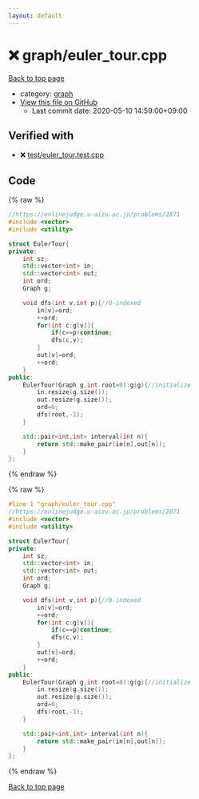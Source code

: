 ```yaml
---
layout: default
---
```


<!-- mathjax config similar to math.stackexchange -->
<script type="text/javascript" async
  src="https://cdnjs.cloudflare.com/ajax/libs/mathjax/2.7.5/MathJax.js?config=TeX-MML-AM_CHTML">
</script>
<script type="text/x-mathjax-config">
  MathJax.Hub.Config({
    TeX: { equationNumbers: { autoNumber: "AMS" }},
    tex2jax: {
      inlineMath: [ ['$','$'] ],
      processEscapes: true
    },
    "HTML-CSS": { matchFontHeight: false },
    displayAlign: "left",
    displayIndent: "2em"
  });
</script>

<script type="text/javascript" src="https://cdnjs.cloudflare.com/ajax/libs/jquery/3.4.1/jquery.min.js"></script>
<script src="https://cdn.jsdelivr.net/npm/jquery-balloon-js@1.1.2/jquery.balloon.min.js" integrity="sha256-ZEYs9VrgAeNuPvs15E39OsyOJaIkXEEt10fzxJ20+2I=" crossorigin="anonymous"></script>
<script type="text/javascript" src="../../assets/js/copy-button.js"></script>
<link rel="stylesheet" href="../../assets/css/copy-button.css" />


# :x: graph/euler_tour.cpp

<a href="../../index.html">Back to top page</a>

* category: <a href="../../index.html#f8b0b924ebd7046dbfa85a856e4682c8">graph</a>
* <a href="{{ site.github.repository_url }}/blob/master/graph/euler_tour.cpp">View this file on GitHub</a>
    - Last commit date: 2020-05-10 14:59:00+09:00




## Verified with

* :x: <a href="../../verify/test/euler_tour.test.cpp.html">test/euler_tour.test.cpp</a>


## Code

<a id="unbundled"></a>
{% raw %}
```cpp
//https://onlinejudge.u-aizu.ac.jp/problems/2871
#include <vector>
#include <utility>

struct EulerTour{
private:
    int sz;
    std::vector<int> in;
    std::vector<int> out;
    int ord;
    Graph g;

    void dfs(int v,int p){//0-indexed
        in[v]=ord;
        ++ord;
        for(int c:g[v]){
            if(c==p)continue;
            dfs(c,v);
        }
        out[v]=ord;
        ++ord;
    }
public:
    EulerTour(Graph g,int root=0):g(g){//initialize
        in.resize(g.size());
        out.resize(g.size());
        ord=0;
        dfs(root,-1);
    }

    std::pair<int,int> interval(int n){
        return std::make_pair(in[n],out[n]);
    }
};
```
{% endraw %}

<a id="bundled"></a>
{% raw %}
```cpp
#line 1 "graph/euler_tour.cpp"
//https://onlinejudge.u-aizu.ac.jp/problems/2871
#include <vector>
#include <utility>

struct EulerTour{
private:
    int sz;
    std::vector<int> in;
    std::vector<int> out;
    int ord;
    Graph g;

    void dfs(int v,int p){//0-indexed
        in[v]=ord;
        ++ord;
        for(int c:g[v]){
            if(c==p)continue;
            dfs(c,v);
        }
        out[v]=ord;
        ++ord;
    }
public:
    EulerTour(Graph g,int root=0):g(g){//initialize
        in.resize(g.size());
        out.resize(g.size());
        ord=0;
        dfs(root,-1);
    }

    std::pair<int,int> interval(int n){
        return std::make_pair(in[n],out[n]);
    }
};

```
{% endraw %}

<a href="../../index.html">Back to top page</a>

